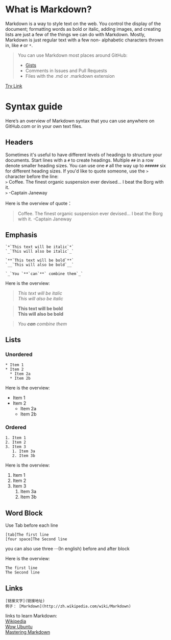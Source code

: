 # What is Markdown?
Markdown is a way to style text on the web. You control the display of the document; formatting words as bold or italic, adding         images, and creating lists are just a few of the things we can do with Markdown. Mostly, Markdown is just regular text with a few       non-    alphabetic characters thrown in, like `#` or `*`.

> You can use Markdown most places around GitHub:
> - [Gists](https://gist.github.com/)
> - Comments in Issues and Pull Requests
> - Files with the .md or .markdown extension

[Try Link](Details/try.md)
# Syntax guide
Here’s an overview of Markdown syntax that you can use anywhere on GitHub.com or in your own text files.

## Headers
Sometimes it's useful to have different levels of headings to structure your documents. Start lines with a `#` to create headings. Multiple `##` in a row denote smaller heading sizes.
You can use one `#` all the way up to `######` six for different heading sizes.
If you'd like to quote someone, use the  `>` character before the line:  
`>` Coffee. The finest organic suspension ever devised... I beat the Borg with it.  
`>` -Captain Janeway

Here is the overview of quote：
> Coffee. The finest organic suspension ever devised... I beat the Borg with it.
> -Captain Janeway

## Emphasis
```
`*`This text will be italic`*`
`_`This will also be italic`_`

`**`This text will be bold`**`
`__`This will also be bold`__`

`_`You `**`can`**` combine them`_`
 ```
Here is the overview:</br>
> *This text will be italic*  
> _This will also be italic_

> **This text will be bold**  
> __This will also be bold__

> _You **can** combine them_

## Lists
### Unordered
```
* Item 1
* Item 2
  * Item 2a
  * Item 2b
```
Here is the overview:  
* Item 1
* Item 2
  * Item 2a
  * Item 2b

### Ordered
```
1. Item 1
2. Item 2
3. Item 3
   1. Item 3a
   2. Item 3b
```
Here is the overview:  
1. Item 1
2. Item 2
3. Item 3
   1. Item 3a
   2. Item 3b

## Word Block
Use Tab before each line  
```
[tab]The first line
[four space]The Second line
```
you can also use three ···(In english) before and after block

Here is the overview:  

    The first line  
    The Second line

## Links
```
[链接文字](链接地址)
例子： [Markdown](http://zh.wikipedia.com/wiki/Markdown)
```

links to learn Markdown:  
[Wikipedia](http://zh.wikipedia.com/wiki/Markdown)  
[Wow Ubuntu](http://wowubuntu.com/markdown/#autoescape)  
[Mastering Markdown](https://guides.github.com/features/mastering-markdown/)  

